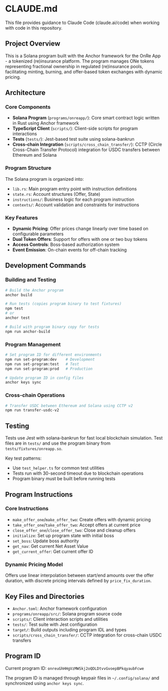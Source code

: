 # CLAUDE.md

This file provides guidance to Claude Code (claude.ai/code) when working with code in this repository.

## Project Overview

This is a Solana program built with the Anchor framework for the OnRe App - a tokenized (re)insurance platform. The program manages ONe tokens representing fractional ownership in regulated (re)insurance pools, facilitating minting, burning, and offer-based token exchanges with dynamic pricing.

## Architecture

### Core Components
- **Solana Program** (`programs/onreapp/`): Core smart contract logic written in Rust using Anchor framework
- **TypeScript Client** (`scripts/`): Client-side scripts for program interactions
- **Tests** (`tests/`): Jest-based test suite using solana-bankrun
- **Cross-chain Integration** (`scripts/cross_chain_transfer/`): CCTP (Circle Cross-Chain Transfer Protocol) integration for USDC transfers between Ethereum and Solana

### Program Structure
The Solana program is organized into:
- `lib.rs`: Main program entry point with instruction definitions
- `state.rs`: Account structures (Offer, State) 
- `instructions/`: Business logic for each program instruction
- `contexts/`: Account validation and constraints for instructions

### Key Features
- **Dynamic Pricing**: Offer prices change linearly over time based on configurable parameters
- **Dual Token Offers**: Support for offers with one or two buy tokens
- **Access Controls**: Boss-based authorization system
- **Event Emission**: On-chain events for off-chain tracking

## Development Commands

### Building and Testing
```bash
# Build the Anchor program
anchor build

# Run tests (copies program binary to test fixtures)
npm test
# or
anchor test

# Build with program binary copy for tests
npm run anchor-build
```

### Program Management
```bash
# Set program ID for different environments
npm run set-program:dev    # Development
npm run set-program:test   # Test
npm run set-program:prod   # Production

# Update program ID in config files
anchor keys sync
```

### Cross-chain Operations
```bash
# Transfer USDC between Ethereum and Solana using CCTP v2
npm run transfer-usdc-v2
```

## Testing

Tests use Jest with solana-bankrun for fast local blockchain simulation. Test files are in `tests/` and use the program binary from `tests/fixtures/onreapp.so`.

Key test patterns:
- Use `test_helper.ts` for common test utilities
- Tests run with 30-second timeout due to blockchain operations
- Program binary must be built before running tests

## Program Instructions

### Core Instructions
- `make_offer_one`/`make_offer_two`: Create offers with dynamic pricing
- `take_offer_one`/`take_offer_two`: Accept offers at current price
- `close_offer_one`/`close_offer_two`: Close and cleanup offers
- `initialize`: Set up program state with initial boss
- `set_boss`: Update boss authority
- `get_nav`: Get current Net Asset Value
- `get_current_offer`: Get current offer ID

### Dynamic Pricing Model
Offers use linear interpolation between start/end amounts over the offer duration, with discrete pricing intervals defined by `price_fix_duration`.

## Key Files and Directories

- `Anchor.toml`: Anchor framework configuration
- `programs/onreapp/src/`: Solana program source code
- `scripts/`: Client interaction scripts and utilities
- `tests/`: Test suite with Jest configuration
- `target/`: Build outputs including program IDL and types
- `scripts/cross_chain_transfer/`: CCTP integration for cross-chain USDC transfers

## Program ID
Current program ID: `onreuGhHHgVzMWSkj2oQDLDtvvGvoepBPkqyaubFcwe`

The program ID is managed through keypair files in `~/.config/solana/` and synchronized using `anchor keys sync`.